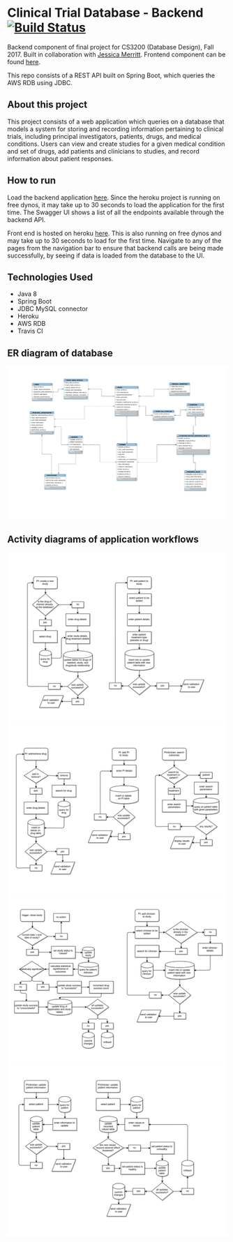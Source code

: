 # Clinical Trial Database - Backend [![Build Status](https://travis-ci.org/omwan/merrittwan-cs3200.svg?branch=master)](https://travis-ci.org/omwan/merrittwan-cs3200)

Backend component of final project for CS3200 (Database Design), Fall 2017. Built in collaboration with [Jessica Merritt](https://github.com/jessm16). Frontend component can be found [here](https://github.com/jessm16/wanmerritt-cs3200ui). 

This repo consists of a REST API built on Spring Boot, which queries the AWS RDB using JDBC. 

## About this project
This project consists of a web application which queries on a database that models a system for storing and recording information pertaining to clinical trials, including principal investigators, patients, drugs, and medical conditions. Users can view and create studies for a given medical condition and set of drugs, add patients and clinicians to studies, and record information about patient responses.

## How to run
Load the backend application [here](https://merrittwan-cs3200.herokuapp.com/swagger-ui.html). Since the heroku project is running on free dynos, it may take up to 30 seconds to load the application for the first time. The Swagger UI shows a list of all the endpoints available through the backend API.

Front end is hosted on heroku [here](https://wanmerritt-cs3200ui.herokuapp.com/). This is also running on free dynos and may take up to 30 seconds to load for the first time. Navigate to any of the pages from the navigation bar to ensure that backend calls are being made successfully, by seeing if data is loaded from the database to the UI.

## Technologies Used
- Java 8
- Spring Boot
- JDBC MySQL connector
- Heroku
- AWS RDB
- Travis CI

## ER diagram of database
![ER diagram](images/er_diagram.png)

## Activity diagrams of application workflows
![activity diagram, page 1](images/activity_01.png)
![activity diagram, page 2](images/activity_02.png)
![activity diagram, page 3](images/activity_03.png)
![activity diagram, page 4](images/activity_04.png)
